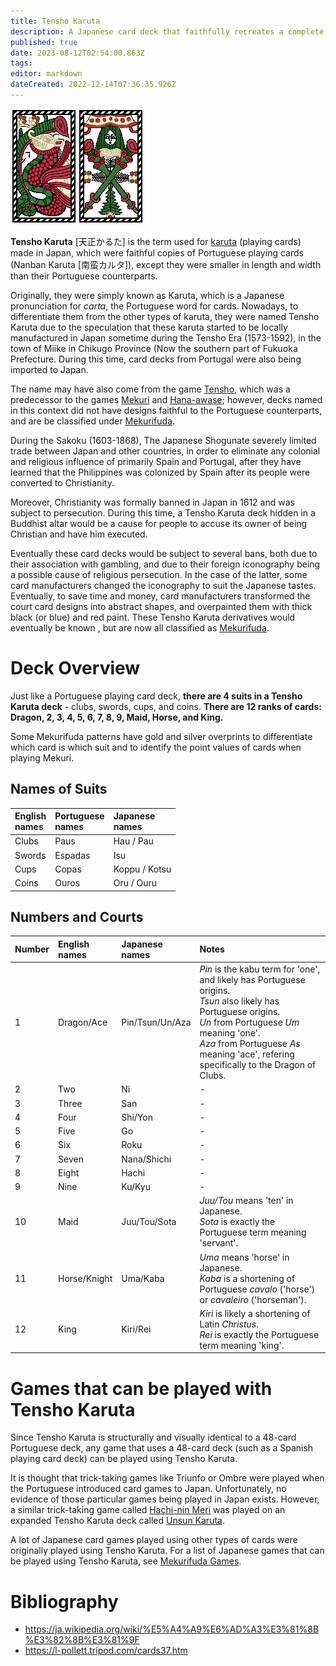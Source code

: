 ```yaml
---
title: Tensho Karuta
description: A Japanese card deck that faithfully recreates a complete Portuguese card deck.
published: true
date: 2023-08-12T02:54:00.863Z
tags: 
editor: markdown
dateCreated: 2022-12-14T07:36:35.926Z
---
```


![tensho_karuta_deck_sample.png](/suryongfiles/tensho_karuta_deck_sample.png)

**Tensho Karuta** [天正かるた] is the term used for [karuta](/en/karuta) (playing cards) made in Japan, which were faithful copies of Portuguese playing cards (Nanban Karuta [南蛮カルタ]), except they were smaller in length and width than their Portuguese counterparts.

Originally, they were simply known as Karuta, which is a Japanese pronunciation for *carta*, the Portuguese word for cards. Nowadays, to differentiate them from the other types of karuta, they were named Tensho Karuta due to the speculation that these karuta started to be locally manufactured in Japan sometime during the Tensho Era (1573-1592), in the town of Miike in Chikugo Province (Now the southern part of Fukuoka Prefecture. During this time, card decks from Portugal were also being imported to Japan.

The name may have also come from the game [Tensho](/en/mekurifuda/games/tensho), which was a predecessor to the games [Mekuri](/en/mekurifuda/games/mekuri) and [Hana-awase](/en/hanafuda/games/hana-awase); however, decks named in this context did not have designs faithful to the Portuguese counterparts, and are be classified under [Mekurifuda](/en/mekurifuda).

During the Sakoku (1603-1868), The Japanese Shogunate severely limited trade between Japan and other countries, in order to eliminate any colonial and religious influence of primarily Spain and Portugal, after they have learned that the Philippines was colonized by Spain after its people were converted to Christianity. 

Moreover, Christianity was formally banned in Japan in 1612 and was subject to persecution. During this time, a Tensho Karuta deck hidden in a Buddhist altar would be a cause for people to accuse its owner of being Christian and have him executed. 

Eventually these card decks would be subject to several bans, both due to their association with gambling, and due to their foreign iconography being a possible cause of religious persecution. In the case of the latter, some card manufacturers changed the iconography to suit the Japanese tastes. Eventually, to save time and money, card manufacturers transformed the court card designs into abstract shapes, and overpainted them with thick black (or blue) and red paint. These Tensho Karuta derivatives would eventually be known , but are now all classified as [Mekurifuda](/en/mekurifuda).

# Deck Overview
Just like a Portuguese playing card deck, **there are 4 suits in a Tensho Karuta deck** - clubs, swords, cups, and coins. **There are 12 ranks of cards: Dragon, 2, 3, 4, 5, 6, 7, 8, 9, Maid, Horse, and King.**

Some Mekurifuda patterns have gold and silver overprints to differentiate which card is which suit and to identify the point values of cards when playing Mekuri.

## Names of Suits
|English</br>names|Portuguese</br>names|Japanese</br>names|
|:---|:---|:---|
|Clubs|Paus|Hau / Pau|
|Swords|Espadas|Isu|
|Cups|Copas|Koppu / Kotsu|
|Coins|Ouros|Oru / Ouru|

## Numbers and Courts
|Number|English</br>names|Japanese</br>names|Notes|
|:---|:---|:---|:---|
|1|Dragon/Ace|Pin/Tsun/Un/Aza|*Pin* is the kabu term for 'one', and likely has Portuguese origins.</br> *Tsun* also likely has Portuguese origins.</br>*Un* from Portuguese *Um* meaning 'one'.</br>*Aza* from Portuguese *As* meaning 'ace', refering specifically to the Dragon of Clubs.|
|2|Two|Ni|-|
|3|Three|San|-|
|4|Four|Shi/Yon|-|
|5|Five|Go|-|
|6|Six|Roku|-|
|7|Seven|Nana/Shichi|-|
|8|Eight|Hachi|-|
|9|Nine|Ku/Kyu|-|
|10|Maid|Juu/Tou/Sota|*Juu/Tou* means 'ten' in Japanese.</br>*Sota* is exactly the Portuguese term meaning 'servant'.|
|11|Horse/Knight|Uma/Kaba|*Uma* means 'horse' in Japanese.</br>*Kaba* is a shortening of Portuguese *cavalo* ('horse') or *cavaleiro* ('horseman').|
|12|King|Kiri/Rei|*Kiri* is likely a shortening of Latin *Christus*.</br>*Rei* is exactly the Portuguese term meaning 'king'.|


# Games that can be played with Tensho Karuta
Since Tensho Karuta is structurally and visually identical to a 48-card Portuguese deck, any game that uses a 48-card deck (such as a Spanish playing card deck) can be played using Tensho Karuta.

It is thought that trick-taking games like Triunfo or Ombre were played when the Portuguese introduced card games to Japan. Unfortunately, no evidence of those particular games being played in Japan exists. However, a similar trick-taking game called [Hachi-nin Meri](/en/karuta/unsun/hachi-nin-meri) was played on an expanded Tensho Karuta deck called [Unsun Karuta](/en/karuta/unsun).

A lot of Japanese card games played using other types of cards were originally played using Tensho Karuta. For a list of Japanese games that can be played using Tensho Karuta, see [Mekurifuda Games](/en/mekurifuda/games).


# Bibliography
- https://ja.wikipedia.org/wiki/%E5%A4%A9%E6%AD%A3%E3%81%8B%E3%82%8B%E3%81%9F
- https://l-pollett.tripod.com/cards37.htm